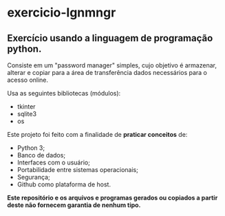 # exercicio-lgnmngr
## Exercício usando a linguagem de programação python.
Consiste em um "password manager" simples, cujo objetivo é armazenar, alterar e copiar para a área de transferência dados necessários para o acesso online.

Usa as seguintes bibliotecas (módulos):
- tkinter
- sqlite3
- os

Este projeto foi feito com a finalidade de **praticar conceitos** de:
- Python 3;
- Banco de dados;
- Interfaces com o usuário;
- Portabilidade entre sistemas operacionais;
- Segurança;
- Github como plataforma de host.

**Este repositório e os arquivos e programas gerados ou copiados a partir deste não fornecem garantia de nenhum tipo.**
